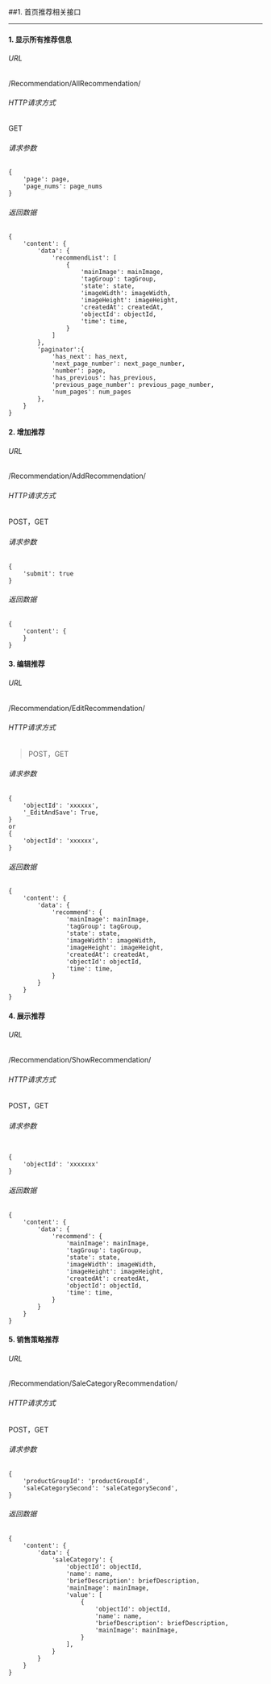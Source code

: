 ##1.  首页推荐相关接口

***
#### 1. 显示所有推荐信息
######  URL
/Recommendation/AllRecommendation/
###### HTTP请求方式
GET
###### 请求参数
```
{
	'page': page,
	'page_nums': page_nums
}
```
###### 返回数据
```
{
    'content': {
        'data': {
            'recommendList': [
                {
                    'mainImage': mainImage,
                    'tagGroup': tagGroup,
                    'state': state,
                    'imageWidth': imageWidth,
                    'imageHeight': imageHeight,
                    'createdAt': createdAt,
                    'objectId': objectId,
                    'time': time,
                }
            ]
        },
        'paginator':{
            'has_next': has_next,
            'next_page_number': next_page_number,
            'number': page,
            'has_previous': has_previous,
            'previous_page_number': previous_page_number,
            'num_pages': num_pages
        },
    }
}
```

#### 2. 增加推荐
######  URL
/Recommendation/AddRecommendation/
###### HTTP请求方式
POST，GET
###### 请求参数
```
{
	'submit': true
}
```
###### 返回数据
```
{
    'content': {
    }
}
```

#### 3. 编辑推荐
######  URL
/Recommendation/EditRecommendation/
###### HTTP请求方式
>POST，GET
###### 请求参数
```
{
	'objectId': 'xxxxxx',
	'_EditAndSave': True,
}
or
{
	'objectId': 'xxxxxx',
}
```
###### 返回数据
```
{
    'content': {
        'data': {
            'recommend': {
                'mainImage': mainImage,
                'tagGroup': tagGroup,
                'state': state,
                'imageWidth': imageWidth,
                'imageHeight': imageHeight,
                'createdAt': createdAt,
                'objectId': objectId,
                'time': time,
            }
        }
    }
}
```

#### 4. 展示推荐
######  URL
/Recommendation/ShowRecommendation/
###### HTTP请求方式
POST，GET
###### 请求参数
```

{
	'objectId': 'xxxxxxx'
}
```
###### 返回数据
```
{
    'content': {
        'data': {
            'recommend': {
                'mainImage': mainImage,
                'tagGroup': tagGroup,
                'state': state,
                'imageWidth': imageWidth,
                'imageHeight': imageHeight,
                'createdAt': createdAt,
                'objectId': objectId,
                'time': time,
            }
        }
    }
}
```
#### 5. 销售策略推荐
######  URL
/Recommendation/SaleCategoryRecommendation/
###### HTTP请求方式
POST，GET
###### 请求参数
```
{
	'productGroupId': 'productGroupId',
	'saleCategorySecond': 'saleCategorySecond',
}
```
###### 返回数据
```
{
    'content': {
        'data': {
            'saleCategory': {
                'objectId': objectId,
                'name': name,
                'briefDescription': briefDescription,
                'mainImage': mainImage,
                'value': [
                    {
                        'objectId': objectId,
                        'name': name,
                        'briefDescription': briefDescription,
                        'mainImage': mainImage,
                    }
                ],
            }
        }
    }
}
```